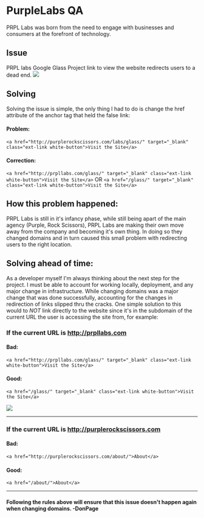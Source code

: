 # PurpleLabs QA
PRPL Labs was born from the need to engage with businesses and consumers at the forefront of technology.

## Issue
PRPL labs Google Glass Project link to view the website redirects users to a dead end.
<img src="http://donpage.github.io/images/PRPL-issue.gif"/>

## Solving
Solving the issue is simple, the only thing I had to do is change the href attribute of the anchor tag that held the false link:

#### Problem:

`<a href="http://purplerockscissors.com/labs/glass/" target="_blank" class="ext-link white-button">Visit the Site</a>`

#### Correction:

`<a href="http://prpllabs.com/glass/" target="_blank" class="ext-link white-button">Visit the Site</a>` OR `<a href="/glass/" target="_blank" class="ext-link white-button">Visit the Site</a>`


## How this problem happened:
PRPL Labs is still in it's infancy phase, while still being apart of the main agency (Purple, Rock Scissors), PRPL Labs are making their own move away from the company and becoming it's own thing. In doing so they changed domains and in turn caused this small problem with redirecting users to the right location.

## Solving ahead of time:
As a developer myself I'm always thinking about the next step for the project. I must be able to account for working locally, deployment, and any major change in infrastructure. While changing domains was a major change that was done successfully, accounting for the changes in redirection of links slipped thru the cracks. One simple solution to this would to *NOT* link directly to the website since it's in the subdomain of the current URL the user is accessing the site from, for example:

### If the current URL is http://prpllabs.com

#### Bad:

`<a href="http://prpllabs.com/glass/" target="_blank" class="ext-link white-button">Visit the Site</a>`

#### Good:

`<a href="/glass/" target="_blank" class="ext-link white-button">Visit the Site</a>`

<img src="http://donpage.github.io/images/PRPL-fix.gif"/>

---

### If the current URL is http://purplerockscissors.com

#### Bad:

`<a href="http://purplerockscissors.com/about/">About</a>`

#### Good:

 `<a href="/about/">About</a>`

---

#### Following the rules above will ensure that this issue doesn't happen again when changing domains. -DonPage



